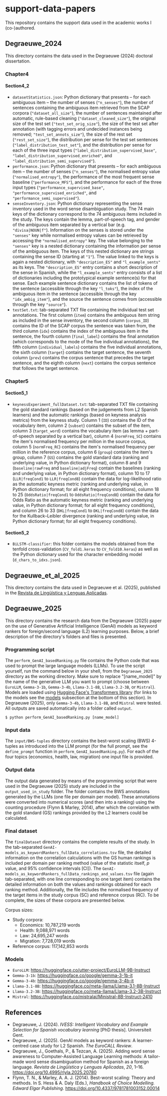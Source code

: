 # support-data-papers
This repository contains the support data used in the academic works I (co-)authored.

## Degraeuwe_2024
This directory contains the data used in the Degraeuwe (2024) doctoral dissertation.

### Chapter4
#### Section4_2
- ``datasetStatistics.json``: Python dictionary that presents – for each ambiguous item – the number of senses (``"n_senses"``), the number of sentences containing the ambiguous item retrieved from the SCAP corpora (``"dataset_all_size"``), the number of sentences maintained after automatic, rule-based cleaning (``"dataset_cleaned_size"``), the original size of the test set (``"test_set_orig_size"``), the size of the test set after annotation (with tagging errors and undecided instances being removed; ``"test_set_annots_size"``), the size of the rest set (``"rest_set_size"``), the distribution per sense for the test set sentences (``"label_distribution_test_set"``), and the distribution per sense for each of the three input types (``"label_distribution_supervised_base"``, ``"label_distribution_supervised_enriched"``, and ``"label_distribution_semi_supervised"``).
- ``performance.json``: Python dictionary that presents – for each ambiguous item – the number of senses (``"n_senses"``), the normalised entropy value (``"normalised_entropy"``), the performance of the most frequent sense baseline (``"performance_MFS"``), and the performance for each of the three input types (``"performance_supervised_base"``, ``"performance_supervised_enriched"``, and ``"performance_semi_supervised"``).
- ``senseInventory.json``: Python dictionary representing the sense inventory used in the word sense disambiguation study. The 74 main keys of the dictionary correspond to the 74 ambiguous items included in the study. The keys contain the lemma, part-of-speech tag, and gender of the ambiguous item separated by a vertical bar (e.g. ``"divisa|NOUN|f"``). Information on the senses is stored under the ``"senses"`` key while normalised entropy values can be retrieved by accessing the ``"normalised_entropy"`` key. The value belonging to the ``"senses"`` key is a nested dictionary containing the information per sense of the ambiguous item. The keys of this nested dictionary are strings containing the sense ID (starting at ``"1"``). The value linked to the keys is again a nested dictionary, with ``"description_ES"`` and ``"l_example_sents"`` as its keys. The ``"description_ES"`` entry contains a short description of the sense in Spanish, while the ``"l_example_sents"`` entry consists of a list of dictionaries including the prototypical example sentence(s) for that sense. Each example sentence dictionary contains the list of tokens of the sentence (accessible through the key ``"l_toks"``), the index of the ambiguous item in the sentence (accessible through the key ``"idx_ambig_item"``), and the source the sentence comes from (accessible through the key ``"source"``).
- ``testSet.txt``: tab-separated TXT file containing the individual test set annotations. The first column (``item``) contains the ambiguous item string as included in the sense inventory, the second column (``corpus_ID``) contains the ID of the SCAP corpus the sentence was taken from, the third column (``idx``) contains the index of the ambiguous item in the sentence, the fourth column (``final_label``) contains the final annotation (which corresponds to the mode of the five individual annotations), the fifth column (``individual_labels``) contains the five individual annotations, the sixth column (``target``) contains the target sentence, the seventh column (``prev``) contains the corpus sentence that precedes the target sentence, and the eighth column (``next``) contains the corpus sentence that follows the target sentence.

### Chapter5
#### Section5_1
- ``keynessExperiment_fullDataset.txt``: tab-separated TXT file containing the gold standard rankings (based on the judgements from L2 Spanish learners) and the automatic rankings (based on keyness analysis metrics) from the keyness study. Column 1 (``ID``) contains the ID of the vocabulary item, column 2 (``subset``) contains the subset of the item, column 3 (``target_word``) contains the vocabulary item (as lemma + part-of-speech separated by a vertical bar), column 4 (``normFreq_SC``) contains the item's normalised frequency per million in the source corpus, column 5 (``normFreq_RC``) contains the item's normalised frequency per million in the reference corpus, column 6 (``group``) contains the item's group, column 7 (``GS``) contains the gold standard data (ranking and underlying value, in Python dictionary format), column 8 and 9 (``baseline|rawFreq`` and ``baseline|adjFreq``) contain the baselines (ranking and underlying value, in Python dictionary format), column 10 to 17 (``LLR|freqCond1`` to ``LLR|freqCond8``) contain the data for log-likelihood ratio as the automatic keyness metric (ranking and underlying value, in Python dictionary format; for all eight frequency conditions), column 18 to 25 (``OddsRatio|freqCond1`` to ``OddsRatio|freqCond8``) contain the data for Odds Ratio as the automatic keyness metric (ranking and underlying value, in Python dictionary format; for all eight frequency conditions), and column 26 to 33 (``DKL|freqCond1`` to ``DKL|freqCond8``) contain the data for the Kullback–Leibler divergence (ranking and underlying value, in Python dictionary format; for all eight frequency conditions).

#### Section5_2
- ``BiLSTM-classifier``: this folder contains the models obtained from the tenfold cross-validation (``CV_fold1.keras`` to ``CV_fold10.keras``) as well as the Python dictionary used for the character embedding model (``d_chars_to_idxs.json``).

## Degraeuwe_et_al_2025

This directory contains the data used in Degraeuwe et al. (2025), published in the [Revista de Lingüística y Lenguas Aplicadas](https://polipapers.upv.es/index.php/rdlyla/index).

## Degraeuwe_2025

This directory contains the research data from the Degraeuwe (2025) paper on the use of Generative Artificial Intelligence (GenAI) models as keyword rankers for foreign/second language (L2) learning purposes. Below, a brief description of the directory's folders and files is presented.

### Programming script

The `perform_GenAI_basedRanking.py` file contains the Python code that was used to prompt the large language models (LLMs). To use the script yourself, run the command below in your shell, from the `Degraeuwe_2025` directory as the working directory. Make sure to replace "[name_model]" by the name of the generative LLM you want to prompt (choose between `EuroLLM`, `Gemma-3-1b`, `Gemma-3-4b`, `Llama-3.1-8B`, `Llama-3.2-3B`, or `Mistral`). Models are loaded using [Hugging Face's Transformers library](https://huggingface.co/docs/transformers/index) (for links to the models see the [models](#models) subsection at the bottom of this section). In Degraeuwe (2025), only `Gemma-3-4b`, `Llama-3.1-8B`, and `Mistral` were tested. All outputs are saved automatically into a folder called `output`.

```shell
$ python perform_GenAI_basedRanking.py [name_model]
```

### Input data

The `input/BWS-tuples` directory contains the best-worst scaling (BWS) 4-tuples as introduced into the LLM prompt (for the full prompt, see the `define_prompt` function in `perform_GenAI_basedRanking.py`). For each of the four topics (economics, health, law, migration) one input file is provided.

### Output data

The output data generated by means of the programming script that were used in the Degraeuwe (2025) study are included in the `output_used_in_study` folder. The folder contains the BWS annotations generated by the LLMs (one file per domain per model). These annotations were converted into numerical scores (and then into a ranking) using the counting procedure (Flynn & Marley, 2014), after which the correlation with the gold standard (GS) rankings provided by the L2 learners could be calculated.

### Final dataset

The `finalDataset` directory contains the complete results of the study. In the tab-separated `GenAI-models_as_keywordRankers_fullData_correlations.tsv` file, the detailed information on the correlation calculations with the GS human rankings is included per domain per ranking method (value of the statistic itself, *p* value, and 95% confidence intervals [CI]). The `GenAI-models_as_keywordRankers_fullData_rankings_and_values.tsv` file (again tab-separated, with one line corresponding to one target item) contains the detailed information on both the values and rankings obtained for each ranking method. Additionally, the file includes the normalised frequency of the target items in the study corpus (SC) and reference corpus (RC). To be complete, the sizes of these corpora are presented below.

Corpus sizes:
- Study corpora:
  - Economics: 10,787,219 words
  - Health: 9,088,971 words
  - Law: 24,695,247 words
  - Migration: 7,728,019 words
- Reference corpus: 117,142,853 words

### Models

- `EuroLLM`: https://huggingface.co/utter-project/EuroLLM-9B-Instruct
- `Gemma-3-1b`: https://huggingface.co/google/gemma-3-1b-it
- `Gemma-3-4b`: https://huggingface.co/google/gemma-3-4b-it
- `Llama-3.1-8B`: https://huggingface.co/meta-llama/Llama-3.1-8B-Instruct
- `Llama-3.2-3B`: https://huggingface.co/meta-llama/Llama-3.2-3B-Instruct
- `Mistral`: https://huggingface.co/mistralai/Ministral-8B-Instruct-2410

## References
- Degraeuwe, J. (2024). *IVESS: Intelligent Vocabulary and Example Selection for Spanish vocabulary learning* [PhD thesis]. Universiteit Gent.
- Degraeuwe, J. (2025). GenAI models as keyword rankers: A learner-centred case study for L2 Spanish. *The EuroCALL Review*.
- Degraeuwe, J., Goethals, P., & Tezcan, A. (2025). Adding word sense awareness to Computer-Assisted Language Learning methods: A tailor-made word sense disambiguation method for Spanish as a foreign language. *Revista de Lingüística y Lenguas Aplicadas*, *20*, 1–16. https://doi.org/10.4995/rlyla.2025.20780
- Flynn, T. N., & Marley, A. A. J. (2014). Best-worst scaling: Theory and methods. In S. Hess & A. Daly (Eds.), *Handbook of Choice Modelling. Edward Elgar Publishing*. https://doi.org/10.4337/9781781003152.00014
